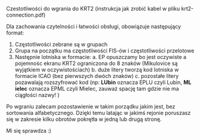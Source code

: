 Czestotliwości do wgrania do KRT2 (instrukcja jak zrobić kabel w pliku krt2-connection.pdf)

Dla zachowania czytelności i łatwości obsługi, obowiązuje następujący format:

1. Częstotliwości zebrane są w grupach
2. Grupa na początku ma częstotliwości FIS-ów i częstotliwości przelotowe
3. Następnie lotniska w formacie:
  a. EP opuszczamy bo jest oczywiste a pojemnośc ekranu KRT2 ograniczona do 8 znaków (Mikulovice są wyjątkiem w oczywistościach)
  b. duże litery tworzą kod lotniska w formacie ICAO (bez pierwszych dwóch znaków)
  c. pozostałe litery pozawalają rozszyfrować kod (np: **LUbin** oznacza EPLU czyli Lubin, **ML ielec** oznacza EPML czyli Mielec, zauważ spację tam gdzie nie ma ciągłości nazwy! )


Po wgraniu zalecam pozostawienie w takim porządku jakim jest, bez sortowania alfabetycznego. Dzięki temu latając w jakimś rejonie poruszasz się w zakresie kilku obrotów pokrętła w jedną lub drugą stronę.

Mi się sprawdza :)
